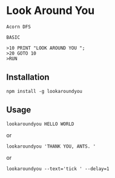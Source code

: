 Look Around You
===============

    Acorn DFS

    BASIC

    >10 PRINT "LOOK AROUND YOU ";
    >20 GOTO 10
    >RUN

## Installation

    npm install -g lookaroundyou

## Usage

    lookaroundyou HELLO WORLD

or

    lookaroundyou 'THANK YOU, ANTS. '

or

    lookaroundyou --text='tick ' --delay=1
